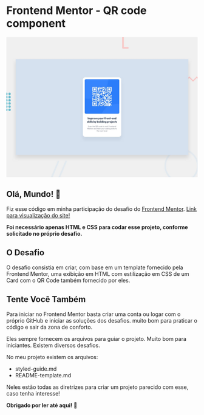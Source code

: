 # Frontend Mentor - QR code component

![Design preview for the QR code component coding challenge](./design/desktop-preview.jpg)

## Olá, Mundo! 👋

Fiz esse código em minha participação do desafio do [Frontend Mentor](https://www.frontendmentor.io).
[Link para visualização do site!](https://thayronribeiro.github.io/qrcode-frontendmentor/)

**Foi necessário apenas HTML e CSS para codar esse projeto, conforme solicitado no próprio desafio.**

## O Desafio

O desafio consistia em criar, com base em um template fornecido pela Frontend Mentor, uma exibição em HTML com estilização em CSS de um Card com o QR Code também fornecido por eles.

## Tente Você Também

Para iniciar no Frontend Mentor basta criar uma conta ou logar com o próprio GitHub e iniciar as soluções dos desafios. muito bom para praticar o código e sair da zona de conforto.

Eles sempre fornecem os arquivos para guiar o projeto. Muito bom para iniciantes. Existem diversos desafios.

No meu projeto existem os arquivos:

- styled-guide.md
- README-template.md

Neles estão todas as diretrizes para criar um projeto parecido com esse, caso tenha interesse!

**Obrigado por ler até aqui!** 🚀
